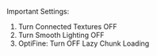 Important Settings:

 01) Turn Connected Textures OFF
 02) Turn Smooth Lighting OFF
 03) OptiFine: Turn OFF Lazy Chunk Loading
